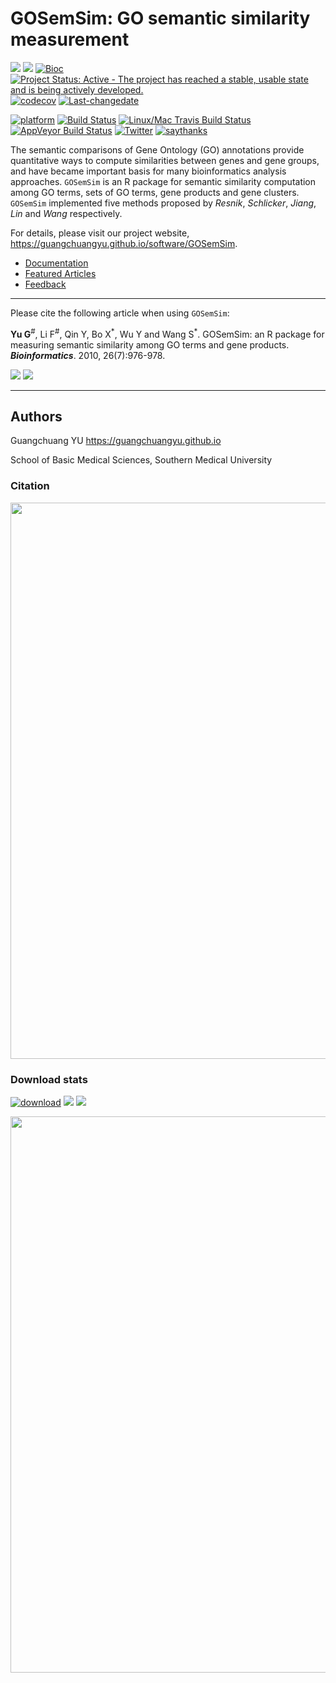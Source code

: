 # GOSemSim: GO semantic similarity measurement

[![](https://img.shields.io/badge/release%20version-2.8.0-green.svg)](https://www.bioconductor.org/packages/GOSemSim)
[![](https://img.shields.io/badge/devel%20version-2.9.1-green.svg)](https://github.com/guangchuangyu/GOSemSim)
[![Bioc](http://www.bioconductor.org/shields/years-in-bioc/GOSemSim.svg)](https://www.bioconductor.org/packages/devel/bioc/html/GOSemSim.html#since)
[![Project Status: Active - The project has reached a stable, usable
state and is being actively
developed.](http://www.repostatus.org/badges/latest/active.svg)](http://www.repostatus.org/#active)
[![codecov](https://codecov.io/gh/GuangchuangYu/GOSemSim/branch/master/graph/badge.svg)](https://codecov.io/gh/GuangchuangYu/GOSemSim/)
[![Last-changedate](https://img.shields.io/badge/last%20change-2019--04--16-green.svg)](https://github.com/GuangchuangYu/GOSemSim/commits/master)

[![platform](http://www.bioconductor.org/shields/availability/devel/GOSemSim.svg)](https://www.bioconductor.org/packages/devel/bioc/html/GOSemSim.html#archives)
[![Build
Status](http://www.bioconductor.org/shields/build/devel/bioc/GOSemSim.svg)](https://bioconductor.org/checkResults/devel/bioc-LATEST/GOSemSim/)
[![Linux/Mac Travis Build
Status](https://img.shields.io/travis/GuangchuangYu/GOSemSim/master.svg?label=Mac%20OSX%20%26%20Linux)](https://travis-ci.org/GuangchuangYu/GOSemSim)
[![AppVeyor Build
Status](https://img.shields.io/appveyor/ci/Guangchuangyu/GOSemSim/master.svg?label=Windows)](https://ci.appveyor.com/project/GuangchuangYu/GOSemSim)
[![Twitter](https://img.shields.io/twitter/url/http/shields.io.svg?style=social&logo=twitter)](https://twitter.com/intent/tweet?hashtags=GOSemSim&url=http://bioinformatics.oxfordjournals.org/content/26/7/976&screen_name=guangchuangyu)
[![saythanks](https://img.shields.io/badge/say-thanks-ff69b4.svg)](https://saythanks.io/to/GuangchuangYu)

The semantic comparisons of Gene Ontology (GO) annotations provide
quantitative ways to compute similarities between genes and gene groups,
and have became important basis for many bioinformatics analysis
approaches. `GOSemSim` is an R package for semantic similarity
computation among GO terms, sets of GO terms, gene products and gene
clusters. `GOSemSim` implemented five methods proposed by *Resnik*,
*Schlicker*, *Jiang*, *Lin* and *Wang* respectively.

For details, please visit our project website,
<https://guangchuangyu.github.io/software/GOSemSim>.

  - [Documentation](https://guangchuangyu.github.io/software/GOSemSim/documentation/)
  - [Featured
    Articles](https://guangchuangyu.github.io/software/GOSemSim/featuredArticles/)
  - [Feedback](https://guangchuangyu.github.io/software/GOSemSim/#feedback)

-----

Please cite the following article when using `GOSemSim`:

**Yu G**<sup>\#</sup>, Li F<sup>\#</sup>, Qin Y, Bo X<sup>\*</sup>, Wu Y
and Wang S<sup>\*</sup>. GOSemSim: an R package for measuring semantic
similarity among GO terms and gene products. ***Bioinformatics***. 2010,
26(7):976-978.

[![](https://img.shields.io/badge/doi-10.1093/bioinformatics/btq064-green.svg)](https://doi.org/10.1093/bioinformatics/btq064)
[![](https://img.shields.io/badge/Altmetric-19-green.svg)](https://www.altmetric.com/details/100979)

-----

## Authors

Guangchuang YU <https://guangchuangyu.github.io>

School of Basic Medical Sciences, Southern Medical
University

### Citation

<img src="https://guangchuangyu.github.io/software/citation_trend/GOSemSim.png" width="890"/>

### Download stats

[![download](http://www.bioconductor.org/shields/downloads/GOSemSim.svg)](https://bioconductor.org/packages/stats/bioc/GOSemSim/)
[![](https://img.shields.io/badge/download-120586/total-blue.svg)](https://bioconductor.org/packages/stats/bioc/GOSemSim)
[![](https://img.shields.io/badge/download-4594/month-blue.svg)](https://bioconductor.org/packages/stats/bioc/GOSemSim)

<img src="https://guangchuangyu.github.io/software/dlstats/GOSemSim.png" width="890"/>
